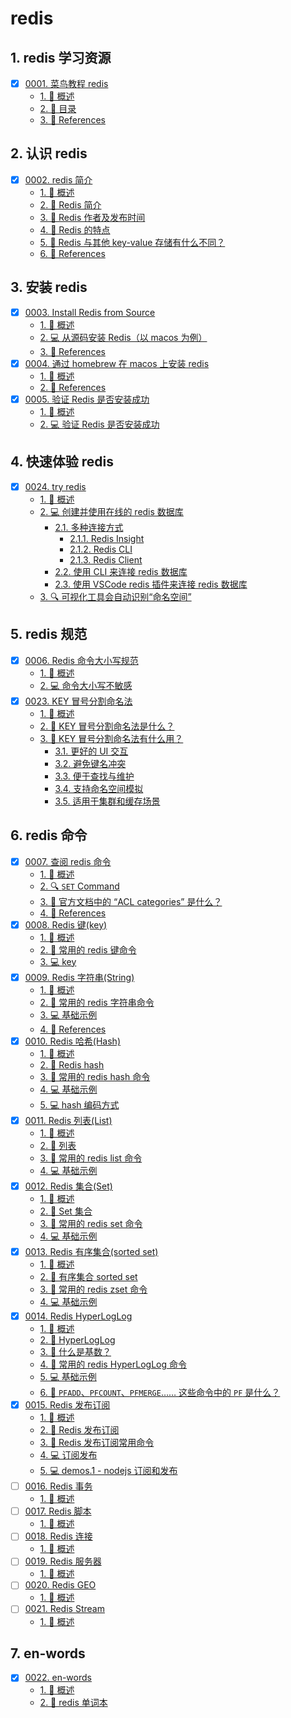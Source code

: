 # redis


## 1. redis 学习资源

- [x] [0001. 菜鸟教程 redis](https://tdahuyou.github.io/TNotes.redis/notes/0001.%20%E8%8F%9C%E9%B8%9F%E6%95%99%E7%A8%8B%20redis/README)
  - [1. 📝 概述](https://tdahuyou.github.io/TNotes.redis/notes/0001.%20%E8%8F%9C%E9%B8%9F%E6%95%99%E7%A8%8B%20redis/README#1--概述)
  - [2. 📒 目录](https://tdahuyou.github.io/TNotes.redis/notes/0001.%20%E8%8F%9C%E9%B8%9F%E6%95%99%E7%A8%8B%20redis/README#2--目录)
  - [3. 🔗 References](https://tdahuyou.github.io/TNotes.redis/notes/0001.%20%E8%8F%9C%E9%B8%9F%E6%95%99%E7%A8%8B%20redis/README#3--references)

## 2. 认识 redis

- [x] [0002. redis 简介](https://tdahuyou.github.io/TNotes.redis/notes/0002.%20redis%20%E7%AE%80%E4%BB%8B/README)
  - [1. 📝 概述](https://tdahuyou.github.io/TNotes.redis/notes/0002.%20redis%20%E7%AE%80%E4%BB%8B/README#1--概述)
  - [2. 📒 Redis 简介](https://tdahuyou.github.io/TNotes.redis/notes/0002.%20redis%20%E7%AE%80%E4%BB%8B/README#2--redis-简介)
  - [3. 📒 Redis 作者及发布时间](https://tdahuyou.github.io/TNotes.redis/notes/0002.%20redis%20%E7%AE%80%E4%BB%8B/README#3--redis-作者及发布时间)
  - [4. 📒 Redis 的特点](https://tdahuyou.github.io/TNotes.redis/notes/0002.%20redis%20%E7%AE%80%E4%BB%8B/README#4--redis-的特点)
  - [5. 🤔 Redis 与其他 key-value 存储有什么不同？](https://tdahuyou.github.io/TNotes.redis/notes/0002.%20redis%20%E7%AE%80%E4%BB%8B/README#5--redis-与其他-key-value-存储有什么不同)
  - [6. 🔗 References](https://tdahuyou.github.io/TNotes.redis/notes/0002.%20redis%20%E7%AE%80%E4%BB%8B/README#6--references)

## 3. 安装 redis

- [x] [0003. Install Redis from Source](https://tdahuyou.github.io/TNotes.redis/notes/0003.%20Install%20Redis%20from%20Source/README)
  - [1. 📝 概述](https://tdahuyou.github.io/TNotes.redis/notes/0003.%20Install%20Redis%20from%20Source/README#1--概述)
  - [2. 💻 从源码安装 Redis（以 macos 为例）](https://tdahuyou.github.io/TNotes.redis/notes/0003.%20Install%20Redis%20from%20Source/README#2--从源码安装-redis以-macos-为例)
  - [3. 🔗 References](https://tdahuyou.github.io/TNotes.redis/notes/0003.%20Install%20Redis%20from%20Source/README#3--references)
- [x] [0004. 通过 homebrew 在 macos 上安装 redis](https://tdahuyou.github.io/TNotes.redis/notes/0004.%20%E9%80%9A%E8%BF%87%20homebrew%20%E5%9C%A8%20macos%20%E4%B8%8A%E5%AE%89%E8%A3%85%20redis/README)
  - [1. 📝 概述](https://tdahuyou.github.io/TNotes.redis/notes/0004.%20%E9%80%9A%E8%BF%87%20homebrew%20%E5%9C%A8%20macos%20%E4%B8%8A%E5%AE%89%E8%A3%85%20redis/README#1--概述)
  - [2. 🔗 References](https://tdahuyou.github.io/TNotes.redis/notes/0004.%20%E9%80%9A%E8%BF%87%20homebrew%20%E5%9C%A8%20macos%20%E4%B8%8A%E5%AE%89%E8%A3%85%20redis/README#2--references)
- [x] [0005. 验证 Redis 是否安装成功](https://tdahuyou.github.io/TNotes.redis/notes/0005.%20%E9%AA%8C%E8%AF%81%20Redis%20%E6%98%AF%E5%90%A6%E5%AE%89%E8%A3%85%E6%88%90%E5%8A%9F/README)
  - [1. 📝 概述](https://tdahuyou.github.io/TNotes.redis/notes/0005.%20%E9%AA%8C%E8%AF%81%20Redis%20%E6%98%AF%E5%90%A6%E5%AE%89%E8%A3%85%E6%88%90%E5%8A%9F/README#1--概述)
  - [2. 💻 验证 Redis 是否安装成功](https://tdahuyou.github.io/TNotes.redis/notes/0005.%20%E9%AA%8C%E8%AF%81%20Redis%20%E6%98%AF%E5%90%A6%E5%AE%89%E8%A3%85%E6%88%90%E5%8A%9F/README#2--验证-redis-是否安装成功)

## 4. 快速体验 redis

- [x] [0024. try redis](https://tdahuyou.github.io/TNotes.redis/notes/0024.%20try%20redis/README)
  - [1. 📝 概述](https://tdahuyou.github.io/TNotes.redis/notes/0024.%20try%20redis/README#1--概述)
  - [2. 💻 创建并使用在线的 redis 数据库](https://tdahuyou.github.io/TNotes.redis/notes/0024.%20try%20redis/README#2--创建并使用在线的-redis-数据库)
    - [2.1. 多种连接方式](https://tdahuyou.github.io/TNotes.redis/notes/0024.%20try%20redis/README#21-多种连接方式)
      - [2.1.1. Redis Insight](https://tdahuyou.github.io/TNotes.redis/notes/0024.%20try%20redis/README#211-redis-insight)
      - [2.1.2. Redis CLI](https://tdahuyou.github.io/TNotes.redis/notes/0024.%20try%20redis/README#212-redis-cli)
      - [2.1.3. Redis Client](https://tdahuyou.github.io/TNotes.redis/notes/0024.%20try%20redis/README#213-redis-client)
    - [2.2. 使用 CLI 来连接 redis 数据库](https://tdahuyou.github.io/TNotes.redis/notes/0024.%20try%20redis/README#22-使用-cli-来连接-redis-数据库)
    - [2.3. 使用 VSCode redis 插件来连接 redis 数据库](https://tdahuyou.github.io/TNotes.redis/notes/0024.%20try%20redis/README#23-使用-vscode-redis-插件来连接-redis-数据库)
  - [3. 🔍 可视化工具会自动识别“命名空间”](https://tdahuyou.github.io/TNotes.redis/notes/0024.%20try%20redis/README#3--可视化工具会自动识别命名空间)

## 5. redis 规范

- [x] [0006. Redis 命令大小写规范](https://tdahuyou.github.io/TNotes.redis/notes/0006.%20Redis%20%E5%91%BD%E4%BB%A4%E5%A4%A7%E5%B0%8F%E5%86%99%E8%A7%84%E8%8C%83/README)
  - [1. 📝 概述](https://tdahuyou.github.io/TNotes.redis/notes/0006.%20Redis%20%E5%91%BD%E4%BB%A4%E5%A4%A7%E5%B0%8F%E5%86%99%E8%A7%84%E8%8C%83/README#1--概述)
  - [2. 💻 命令大小写不敏感](https://tdahuyou.github.io/TNotes.redis/notes/0006.%20Redis%20%E5%91%BD%E4%BB%A4%E5%A4%A7%E5%B0%8F%E5%86%99%E8%A7%84%E8%8C%83/README#2--命令大小写不敏感)
- [x] [0023. KEY 冒号分割命名法](https://tdahuyou.github.io/TNotes.redis/notes/0023.%20KEY%20%E5%86%92%E5%8F%B7%E5%88%86%E5%89%B2%E5%91%BD%E5%90%8D%E6%B3%95/README)
  - [1. 📝 概述](https://tdahuyou.github.io/TNotes.redis/notes/0023.%20KEY%20%E5%86%92%E5%8F%B7%E5%88%86%E5%89%B2%E5%91%BD%E5%90%8D%E6%B3%95/README#1--概述)
  - [2. 🤔 KEY 冒号分割命名法是什么？](https://tdahuyou.github.io/TNotes.redis/notes/0023.%20KEY%20%E5%86%92%E5%8F%B7%E5%88%86%E5%89%B2%E5%91%BD%E5%90%8D%E6%B3%95/README#2--key-冒号分割命名法是什么)
  - [3. 🤔 KEY 冒号分割命名法有什么用？](https://tdahuyou.github.io/TNotes.redis/notes/0023.%20KEY%20%E5%86%92%E5%8F%B7%E5%88%86%E5%89%B2%E5%91%BD%E5%90%8D%E6%B3%95/README#3--key-冒号分割命名法有什么用)
    - [3.1. 更好的 UI 交互](https://tdahuyou.github.io/TNotes.redis/notes/0023.%20KEY%20%E5%86%92%E5%8F%B7%E5%88%86%E5%89%B2%E5%91%BD%E5%90%8D%E6%B3%95/README#31-更好的-ui-交互)
    - [3.2. 避免键名冲突](https://tdahuyou.github.io/TNotes.redis/notes/0023.%20KEY%20%E5%86%92%E5%8F%B7%E5%88%86%E5%89%B2%E5%91%BD%E5%90%8D%E6%B3%95/README#32-避免键名冲突)
    - [3.3. 便于查找与维护](https://tdahuyou.github.io/TNotes.redis/notes/0023.%20KEY%20%E5%86%92%E5%8F%B7%E5%88%86%E5%89%B2%E5%91%BD%E5%90%8D%E6%B3%95/README#33-便于查找与维护)
    - [3.4. 支持命名空间模拟](https://tdahuyou.github.io/TNotes.redis/notes/0023.%20KEY%20%E5%86%92%E5%8F%B7%E5%88%86%E5%89%B2%E5%91%BD%E5%90%8D%E6%B3%95/README#34-支持命名空间模拟)
    - [3.5. 适用于集群和缓存场景](https://tdahuyou.github.io/TNotes.redis/notes/0023.%20KEY%20%E5%86%92%E5%8F%B7%E5%88%86%E5%89%B2%E5%91%BD%E5%90%8D%E6%B3%95/README#35-适用于集群和缓存场景)

## 6. redis 命令

- [x] [0007. 查阅 redis 命令](https://tdahuyou.github.io/TNotes.redis/notes/0007.%20%E6%9F%A5%E9%98%85%20redis%20%E5%91%BD%E4%BB%A4/README)
  - [1. 📝 概述](https://tdahuyou.github.io/TNotes.redis/notes/0007.%20%E6%9F%A5%E9%98%85%20redis%20%E5%91%BD%E4%BB%A4/README#1--概述)
  - [2. 🔍 `SET` Command](https://tdahuyou.github.io/TNotes.redis/notes/0007.%20%E6%9F%A5%E9%98%85%20redis%20%E5%91%BD%E4%BB%A4/README#2--set-command)
  - [3. 🤔 官方文档中的 “ACL categories” 是什么？](https://tdahuyou.github.io/TNotes.redis/notes/0007.%20%E6%9F%A5%E9%98%85%20redis%20%E5%91%BD%E4%BB%A4/README#3--官方文档中的-acl-categories-是什么)
  - [4. 🔗 References](https://tdahuyou.github.io/TNotes.redis/notes/0007.%20%E6%9F%A5%E9%98%85%20redis%20%E5%91%BD%E4%BB%A4/README#4--references)
- [x] [0008. Redis 键(key)](https://tdahuyou.github.io/TNotes.redis/notes/0008.%20Redis%20%E9%94%AE(key)/README)
  - [1. 📝 概述](https://tdahuyou.github.io/TNotes.redis/notes/0008.%20Redis%20%E9%94%AE(key)/README#1--概述)
  - [2. 📒 常用的 redis 键命令](https://tdahuyou.github.io/TNotes.redis/notes/0008.%20Redis%20%E9%94%AE(key)/README#2--常用的-redis-键命令)
  - [3. 💻 key](https://tdahuyou.github.io/TNotes.redis/notes/0008.%20Redis%20%E9%94%AE(key)/README#3--key)
- [x] [0009. Redis 字符串(String)](https://tdahuyou.github.io/TNotes.redis/notes/0009.%20Redis%20%E5%AD%97%E7%AC%A6%E4%B8%B2(String)/README)
  - [1. 📝 概述](https://tdahuyou.github.io/TNotes.redis/notes/0009.%20Redis%20%E5%AD%97%E7%AC%A6%E4%B8%B2(String)/README#1--概述)
  - [2. 📒 常用的 redis 字符串命令](https://tdahuyou.github.io/TNotes.redis/notes/0009.%20Redis%20%E5%AD%97%E7%AC%A6%E4%B8%B2(String)/README#2--常用的-redis-字符串命令)
  - [3. 💻 基础示例](https://tdahuyou.github.io/TNotes.redis/notes/0009.%20Redis%20%E5%AD%97%E7%AC%A6%E4%B8%B2(String)/README#3--基础示例)
  - [4. 🔗 References](https://tdahuyou.github.io/TNotes.redis/notes/0009.%20Redis%20%E5%AD%97%E7%AC%A6%E4%B8%B2(String)/README#4--references)
- [x] [0010. Redis 哈希(Hash)](https://tdahuyou.github.io/TNotes.redis/notes/0010.%20Redis%20%E5%93%88%E5%B8%8C(Hash)/README)
  - [1. 📝 概述](https://tdahuyou.github.io/TNotes.redis/notes/0010.%20Redis%20%E5%93%88%E5%B8%8C(Hash)/README#1--概述)
  - [2. 📒 Redis hash](https://tdahuyou.github.io/TNotes.redis/notes/0010.%20Redis%20%E5%93%88%E5%B8%8C(Hash)/README#2--redis-hash)
  - [3. 📒 常用的 redis hash 命令](https://tdahuyou.github.io/TNotes.redis/notes/0010.%20Redis%20%E5%93%88%E5%B8%8C(Hash)/README#3--常用的-redis-hash-命令)
  - [4. 💻 基础示例](https://tdahuyou.github.io/TNotes.redis/notes/0010.%20Redis%20%E5%93%88%E5%B8%8C(Hash)/README#4--基础示例)
  - [5. 💻 hash 编码方式](https://tdahuyou.github.io/TNotes.redis/notes/0010.%20Redis%20%E5%93%88%E5%B8%8C(Hash)/README#5--hash-编码方式)
- [x] [0011. Redis 列表(List)](https://tdahuyou.github.io/TNotes.redis/notes/0011.%20Redis%20%E5%88%97%E8%A1%A8(List)/README)
  - [1. 📝 概述](https://tdahuyou.github.io/TNotes.redis/notes/0011.%20Redis%20%E5%88%97%E8%A1%A8(List)/README#1--概述)
  - [2. 📒 列表](https://tdahuyou.github.io/TNotes.redis/notes/0011.%20Redis%20%E5%88%97%E8%A1%A8(List)/README#2--列表)
  - [3. 📒 常用的 redis list 命令](https://tdahuyou.github.io/TNotes.redis/notes/0011.%20Redis%20%E5%88%97%E8%A1%A8(List)/README#3--常用的-redis-list-命令)
  - [4. 💻 基础示例](https://tdahuyou.github.io/TNotes.redis/notes/0011.%20Redis%20%E5%88%97%E8%A1%A8(List)/README#4--基础示例)
- [x] [0012. Redis 集合(Set)](https://tdahuyou.github.io/TNotes.redis/notes/0012.%20Redis%20%E9%9B%86%E5%90%88(Set)/README)
  - [1. 📝 概述](https://tdahuyou.github.io/TNotes.redis/notes/0012.%20Redis%20%E9%9B%86%E5%90%88(Set)/README#1--概述)
  - [2. 📒 Set 集合](https://tdahuyou.github.io/TNotes.redis/notes/0012.%20Redis%20%E9%9B%86%E5%90%88(Set)/README#2--set-集合)
  - [3. 📒 常用的 redis set 命令](https://tdahuyou.github.io/TNotes.redis/notes/0012.%20Redis%20%E9%9B%86%E5%90%88(Set)/README#3--常用的-redis-set-命令)
  - [4. 💻 基础示例](https://tdahuyou.github.io/TNotes.redis/notes/0012.%20Redis%20%E9%9B%86%E5%90%88(Set)/README#4--基础示例)
- [x] [0013. Redis 有序集合(sorted set)](https://tdahuyou.github.io/TNotes.redis/notes/0013.%20Redis%20%E6%9C%89%E5%BA%8F%E9%9B%86%E5%90%88(sorted%20set)/README)
  - [1. 📝 概述](https://tdahuyou.github.io/TNotes.redis/notes/0013.%20Redis%20%E6%9C%89%E5%BA%8F%E9%9B%86%E5%90%88(sorted%20set)/README#1--概述)
  - [2. 📒 有序集合 sorted set](https://tdahuyou.github.io/TNotes.redis/notes/0013.%20Redis%20%E6%9C%89%E5%BA%8F%E9%9B%86%E5%90%88(sorted%20set)/README#2--有序集合-sorted-set)
  - [3. 📒 常用的 redis zset 命令](https://tdahuyou.github.io/TNotes.redis/notes/0013.%20Redis%20%E6%9C%89%E5%BA%8F%E9%9B%86%E5%90%88(sorted%20set)/README#3--常用的-redis-zset-命令)
  - [4. 💻 基础示例](https://tdahuyou.github.io/TNotes.redis/notes/0013.%20Redis%20%E6%9C%89%E5%BA%8F%E9%9B%86%E5%90%88(sorted%20set)/README#4--基础示例)
- [x] [0014. Redis HyperLogLog](https://tdahuyou.github.io/TNotes.redis/notes/0014.%20Redis%20HyperLogLog/README)
  - [1. 📝 概述](https://tdahuyou.github.io/TNotes.redis/notes/0014.%20Redis%20HyperLogLog/README#1--概述)
  - [2. 📒 HyperLogLog](https://tdahuyou.github.io/TNotes.redis/notes/0014.%20Redis%20HyperLogLog/README#2--hyperloglog)
  - [3. 🤔 什么是基数？](https://tdahuyou.github.io/TNotes.redis/notes/0014.%20Redis%20HyperLogLog/README#3--什么是基数)
  - [4. 📒 常用的 redis HyperLogLog 命令](https://tdahuyou.github.io/TNotes.redis/notes/0014.%20Redis%20HyperLogLog/README#4--常用的-redis-hyperloglog-命令)
  - [5. 💻 基础示例](https://tdahuyou.github.io/TNotes.redis/notes/0014.%20Redis%20HyperLogLog/README#5--基础示例)
  - [6. 🤔 `PFADD`、`PFCOUNT`、`PFMERGE`…… 这些命令中的 `PF` 是什么？](https://tdahuyou.github.io/TNotes.redis/notes/0014.%20Redis%20HyperLogLog/README#6--pfaddpfcountpfmerge-这些命令中的-pf-是什么)
- [x] [0015. Redis 发布订阅](https://tdahuyou.github.io/TNotes.redis/notes/0015.%20Redis%20%E5%8F%91%E5%B8%83%E8%AE%A2%E9%98%85/README)
  - [1. 📝 概述](https://tdahuyou.github.io/TNotes.redis/notes/0015.%20Redis%20%E5%8F%91%E5%B8%83%E8%AE%A2%E9%98%85/README#1--概述)
  - [2. 📒 Redis 发布订阅](https://tdahuyou.github.io/TNotes.redis/notes/0015.%20Redis%20%E5%8F%91%E5%B8%83%E8%AE%A2%E9%98%85/README#2--redis-发布订阅)
  - [3. 📒 Redis 发布订阅常用命令](https://tdahuyou.github.io/TNotes.redis/notes/0015.%20Redis%20%E5%8F%91%E5%B8%83%E8%AE%A2%E9%98%85/README#3--redis-发布订阅常用命令)
  - [4. 💻 订阅发布](https://tdahuyou.github.io/TNotes.redis/notes/0015.%20Redis%20%E5%8F%91%E5%B8%83%E8%AE%A2%E9%98%85/README#4--订阅发布)
  - [5. 💻 demos.1 - nodejs 订阅和发布](https://tdahuyou.github.io/TNotes.redis/notes/0015.%20Redis%20%E5%8F%91%E5%B8%83%E8%AE%A2%E9%98%85/README#5--demos1---nodejs-订阅和发布)
- [ ] [0016. Redis 事务](https://tdahuyou.github.io/TNotes.redis/notes/0016.%20Redis%20%E4%BA%8B%E5%8A%A1/README)
  - [1. 📝 概述](https://tdahuyou.github.io/TNotes.redis/notes/0016.%20Redis%20%E4%BA%8B%E5%8A%A1/README#1--概述)
- [ ] [0017. Redis 脚本](https://tdahuyou.github.io/TNotes.redis/notes/0017.%20Redis%20%E8%84%9A%E6%9C%AC/README)
  - [1. 📝 概述](https://tdahuyou.github.io/TNotes.redis/notes/0017.%20Redis%20%E8%84%9A%E6%9C%AC/README#1--概述)
- [ ] [0018. Redis 连接](https://tdahuyou.github.io/TNotes.redis/notes/0018.%20Redis%20%E8%BF%9E%E6%8E%A5/README)
  - [1. 📝 概述](https://tdahuyou.github.io/TNotes.redis/notes/0018.%20Redis%20%E8%BF%9E%E6%8E%A5/README#1--概述)
- [ ] [0019. Redis 服务器](https://tdahuyou.github.io/TNotes.redis/notes/0019.%20Redis%20%E6%9C%8D%E5%8A%A1%E5%99%A8/README)
  - [1. 📝 概述](https://tdahuyou.github.io/TNotes.redis/notes/0019.%20Redis%20%E6%9C%8D%E5%8A%A1%E5%99%A8/README#1--概述)
- [ ] [0020. Redis GEO](https://tdahuyou.github.io/TNotes.redis/notes/0020.%20Redis%20GEO/README)
  - [1. 📝 概述](https://tdahuyou.github.io/TNotes.redis/notes/0020.%20Redis%20GEO/README#1--概述)
- [ ] [0021. Redis Stream](https://tdahuyou.github.io/TNotes.redis/notes/0021.%20Redis%20Stream/README)
  - [1. 📝 概述](https://tdahuyou.github.io/TNotes.redis/notes/0021.%20Redis%20Stream/README#1--概述)

## 7. en-words

- [x] [0022. en-words](https://tdahuyou.github.io/TNotes.redis/notes/0022.%20en-words/README)
  - [1. 📝 概述](https://tdahuyou.github.io/TNotes.redis/notes/0022.%20en-words/README#1--概述)
  - [2. 🎯 redis 单词本](https://tdahuyou.github.io/TNotes.redis/notes/0022.%20en-words/README#2--redis-单词本)
